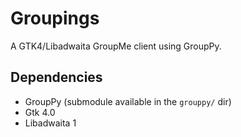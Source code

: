 # Groupings
A GTK4/Libadwaita GroupMe client using GroupPy.

## Dependencies

 - GroupPy (submodule available in the `grouppy/` dir)
 - Gtk 4.0
 - Libadwaita 1
 
